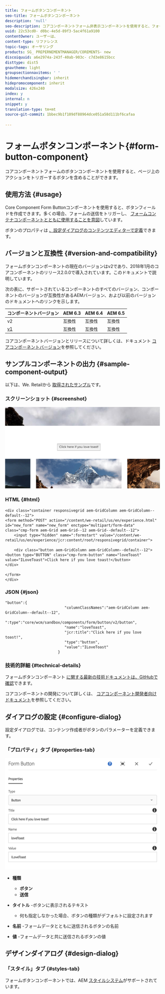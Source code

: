 ```yaml
---
title: フォームボタンコンポーネント
seo-title: フォームボタンコンポーネント
description: 'null'
seo-description: コアコンポーネントフォーム非表示コンポーネントを使用すると、フォームに非表示フィールドを含めることができます。
uuid: 22c53cd0- d0bc-4e5d-89f3-5ac4f61a9100
contentOwner: ユーザーは、
content-type: リファレンス
topic-tags: オーサリング
products: SG_ PREPERNEMENTMANAGER/COREMENTS- new
discoiquuid: a6e2974a-243f-40ab-903c- c7d3e8615bcc
disttype: dist5
gnavtheme: light
groupsectionnavitems: ' '
hidemerchandisingbar: inherit
hidepromocomponent: inherit
modalsize: 426x240
index: y
internal: n
snippet: y
translation-type: tm+mt
source-git-commit: 1bbec9b1f109df88964dce051a58d111bf6cafaa

---
```



# フォームボタンコンポーネント{#form-button-component}

コアコンポーネントフォームのボタンコンポーネントを使用すると、ページ上のアクションをトリガーするボタンを含めることができます。

## 使用方法 {#usage}

Core Component Form Buttonコンポーネントを使用すると、ボタンフィールドを作成できます。多くの場合、フォームの送信をトリガーし、 [フォームコンテナコンポーネントとともに使用することを意図](form-container.md)しています。

ボタンのプロパティは [、設定ダイアログのコンテンツエディターで定義](form-button.md)できます。

## バージョンと互換性 {#version-and-compatibility}

フォームボタンコンポーネントの現在のバージョンはv2であり、2018年1月のコアコンポーネントのリリース2.0.0で導入されています。このドキュメントで説明しています。

次の表に、サポートされているコンポーネントのすべてのバージョン、コンポーネントのバージョンが互換性があるAEMバージョン、および以前のバージョンのドキュメントへのリンクを示します。

| コンポーネントバージョン | AEM 6.3 | AEM 6.4 | AEM 6.5 |
|--- |--- |--- |--- |
| v2 | 互換性 | 互換性 | 互換性 |
| [v1](form-button-v1.md) | 互換性 | 互換性 | 互換性 |

コアコンポーネントバージョンとリリースについて詳しくは、ドキュメント [コアコンポーネントバージョン](versions.md)を参照してください。

## サンプルコンポーネントの出力 {#sample-component-output}

以下は、We. Retailから [取得されたサンプル](https://helpx.adobe.com/experience-manager/6-5/sites/developing/using/we-retail.html)です。

### スクリーンショット {#screenshot}

![](assets/screen_shot_2018-01-12at120021.png)

### HTML {#html}

```
<div class="container responsivegrid aem-GridColumn aem-GridColumn--default--12">
<form method="POST" action="/content/we-retail/us/en/experience.html" id="new_form" name="new_form" enctype="multipart/form-data" class="cmp-form aem-Grid aem-Grid--12 aem-Grid--default--12">
    <input type="hidden" name=":formstart" value="/content/we-retail/us/en/experience/jcr:content/root/responsivegrid/container">
    
    <div class="button aem-GridColumn aem-GridColumn--default--12">
<button type="BUTTON" class="cmp-form-button" name="loveToast" value="ILoveToast">Click here if you love toast!</button>
</div>

</form>
</div>
```

### JSON {#json}

```
"button":{  
                           "columnClassNames":"aem-GridColumn aem-GridColumn--default--12",
                           ":type":"core/wcm/sandbox/components/form/button/v2/button",
                           "name":"loveToast",
                           "jcr:title":"Click here if you love toast!",
                           "type":"button",
                           "value":"ILoveToast"
                        }
```

### 技術的詳細 {#technical-details}

フォームボタンコンポーネント [に関する最新の技術ドキュメントは、GitHubで確認](https://github.com/adobe/aem-core-wcm-components/blob/master/content/src/content/jcr_root/apps/core/wcm/components/form/button/v2/button)できます。

コアコンポーネントの開発について詳しくは、 [コアコンポーネント開発者向けドキュメント](developing.md)を参照してください。

## ダイアログの設定 {#configure-dialog}

設定ダイアログでは、コンテンツ作成者がボタンのパラメーターを定義できます。

### 「プロパティ」タブ {#properties-tab}

![](assets/screen_shot_2018-01-12at120433.png)

* **種類**

   * **ボタン**
   * **送信**

* **タイトル** -ボタンに表示されるテキスト

   * 何も指定しなかった場合、ボタンの種類がデフォルトに設定されます

* **名前** -フォームデータとともに送信されるボタンの名前
* **値** -フォームデータと共に送信されるボタンの値

## デザインダイアログ {#design-dialog}

### 「スタイル」タブ {#styles-tab}

フォームボタンコンポーネントでは、AEM [スタイルシステム](authoring.md#component-styling)がサポートされています。